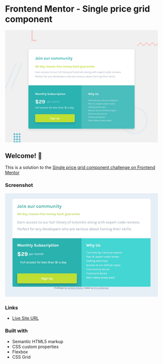 # Frontend Mentor - Single price grid component

![Design preview for the Single price grid component coding challenge](./desktop-preview.jpg)

## Welcome! 👋


This is a solution to the [Single price grid component challenge on Frontend Mentor](https://www.frontendmentor.io/solutions/single-price-grid-component-rM6otkXn30) 


### Screenshot

![](./Screenshot.jpg)

### Links
- [Live Site URL](https://ahmedbernawi.github.io/gird-component/)


### Built with

- Semantic HTML5 markup
- CSS custom properties
- Flexbox
- CSS Grid





